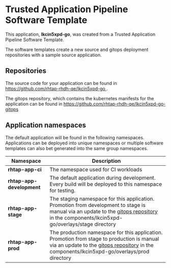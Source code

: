 # Trusted Application Pipeline Software Template

This application, **lkcin5xpd-go**, was created from a Trusted Application Pipeline Software Template.

The software templates create a new source and gitops deployment repositories with a sample source application. 

## Repositories

The source code for your application can be found in [https://github.com/rhtap-rhdh-qe/lkcin5xpd-go ](https://github.com/rhtap-rhdh-qe/lkcin5xpd-go ).
 
The gitops repository, which contains the kubernetes manifests for the application can be found in 
[https://github.com/rhtap-rhdh-qe/lkcin5xpd-go-gitops ](https://github.com/rhtap-rhdh-qe/lkcin5xpd-go-gitops ) 

## Application namespaces 

The default application will be found in the following namespaces. Applications can be deployed into unique namespaces or multiple software templates can also bet generated into the same group namespaces.  

|  Namespace   |  Description   |  
| -------- | -------- |
| **rhtap-app-ci** | The namespace used for CI workloads |
| **rhtap-app-development** | The default application during development. Every build will be deployed to this namespace for testing. |
| **rhtap-app-stage** | The staging namespace for this application. Promotion from development to stage is manual via an update to the [gitops repository](https://github.com/rhtap-rhdh-qe/lkcin5xpd-go-gitops ) in the components/lkcin5xpd-go/overlays/stage directory |
| **rhtap-app-prod** | The production namespace for this application. Promotion from stage to production is manual via an update to the [gitops repository](https://github.com/rhtap-rhdh-qe/lkcin5xpd-go-gitops ) in the components/lkcin5xpd-go/overlays/prod directory |